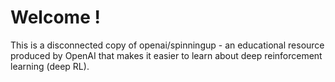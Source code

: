 Welcome ! 
=========

This is a disconnected copy of openai/spinningup -  an educational resource produced by OpenAI that makes it easier to learn about deep reinforcement learning (deep RL).

